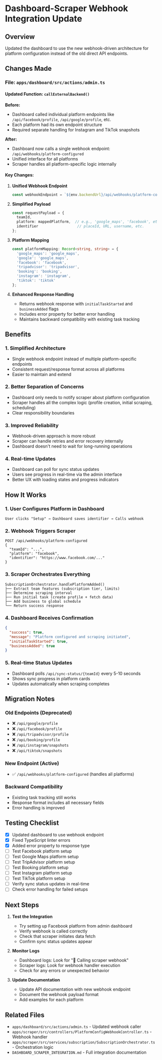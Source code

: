 # Dashboard-Scraper Webhook Integration Update

## Overview
Updated the dashboard to use the new webhook-driven architecture for platform configuration instead of the old direct API endpoints.

## Changes Made

### File: `apps/dashboard/src/actions/admin.ts`

#### Updated Function: `callExternalBackend()`

**Before:**
- Dashboard called individual platform endpoints like `/api/facebook/profile`, `/api/google/profile`, etc.
- Each platform had its own endpoint structure
- Required separate handling for Instagram and TikTok snapshots

**After:**
- Dashboard now calls a single webhook endpoint: `/api/webhooks/platform-configured`
- Unified interface for all platforms
- Scraper handles all platform-specific logic internally

#### Key Changes:

1. **Unified Webhook Endpoint**
   ```typescript
   const webhookEndpoint = `${env.backendUrl}/api/webhooks/platform-configured`;
   ```

2. **Simplified Payload**
   ```typescript
   const requestPayload = {
     teamId,
     platform: mappedPlatform,  // e.g., 'google_maps', 'facebook', etc.
     identifier                  // placeId, URL, username, etc.
   };
   ```

3. **Platform Mapping**
   ```typescript
   const platformMapping: Record<string, string> = {
     'google_maps': 'google_maps',
     'google': 'google_maps',
     'facebook': 'facebook',
     'tripadvisor': 'tripadvisor',
     'booking': 'booking',
     'instagram': 'instagram',
     'tiktok': 'tiktok'
   };
   ```

4. **Enhanced Response Handling**
   - Returns webhook response with `initialTaskStarted` and `businessAdded` flags
   - Includes error property for better error handling
   - Maintains backward compatibility with existing task tracking

## Benefits

### 1. **Simplified Architecture**
- Single webhook endpoint instead of multiple platform-specific endpoints
- Consistent request/response format across all platforms
- Easier to maintain and extend

### 2. **Better Separation of Concerns**
- Dashboard only needs to notify scraper about platform configuration
- Scraper handles all the complex logic (profile creation, initial scraping, scheduling)
- Clear responsibility boundaries

### 3. **Improved Reliability**
- Webhook-driven approach is more robust
- Scraper can handle retries and error recovery internally
- Dashboard doesn't need to wait for long-running operations

### 4. **Real-time Updates**
- Dashboard can poll for sync status updates
- Users see progress in real-time via the admin interface
- Better UX with loading states and progress indicators

## How It Works

### 1. User Configures Platform in Dashboard
```
User clicks "Setup" → Dashboard saves identifier → Calls webhook
```

### 2. Webhook Triggers Scraper
```
POST /api/webhooks/platform-configured
{
  "teamId": "...",
  "platform": "facebook",
  "identifier": "https://www.facebook.com/..."
}
```

### 3. Scraper Orchestrates Everything
```
SubscriptionOrchestrator.handlePlatformAdded()
├── Extract team features (subscription tier, limits)
├── Determine scraping interval
├── Run initial task (create profile + fetch data)
├── Add business to global schedule
└── Return success response
```

### 4. Dashboard Receives Confirmation
```json
{
  "success": true,
  "message": "Platform configured and scraping initiated",
  "initialTaskStarted": true,
  "businessAdded": true
}
```

### 5. Real-time Status Updates
- Dashboard polls `/api/sync-status/{teamId}` every 5-10 seconds
- Shows sync progress in platform cards
- Updates automatically when scraping completes

## Migration Notes

### Old Endpoints (Deprecated)
- ❌ `/api/google/profile`
- ❌ `/api/facebook/profile`
- ❌ `/api/tripadvisor/profile`
- ❌ `/api/booking/profile`
- ❌ `/api/instagram/snapshots`
- ❌ `/api/tiktok/snapshots`

### New Endpoint (Active)
- ✅ `/api/webhooks/platform-configured` (handles all platforms)

### Backward Compatibility
- Existing task tracking still works
- Response format includes all necessary fields
- Error handling is improved

## Testing Checklist

- [x] Updated dashboard to use webhook endpoint
- [x] Fixed TypeScript linter errors
- [x] Added error property to response type
- [ ] Test Facebook platform setup
- [ ] Test Google Maps platform setup
- [ ] Test TripAdvisor platform setup
- [ ] Test Booking platform setup
- [ ] Test Instagram platform setup
- [ ] Test TikTok platform setup
- [ ] Verify sync status updates in real-time
- [ ] Check error handling for failed setups

## Next Steps

1. **Test the Integration**
   - Try setting up Facebook platform from admin dashboard
   - Verify webhook is called correctly
   - Check that scraper initiates data fetch
   - Confirm sync status updates appear

2. **Monitor Logs**
   - Dashboard logs: Look for "🚀 Calling scraper webhook"
   - Scraper logs: Look for webhook handler execution
   - Check for any errors or unexpected behavior

3. **Update Documentation**
   - Update API documentation with new webhook endpoint
   - Document the webhook payload format
   - Add examples for each platform

## Related Files

- `apps/dashboard/src/actions/admin.ts` - Updated webhook caller
- `apps/scraper/src/controllers/PlatformConfigWebhookController.ts` - Webhook handler
- `apps/scraper/src/services/subscription/SubscriptionOrchestrator.ts` - Orchestration logic
- `DASHBOARD_SCRAPER_INTEGRATION.md` - Full integration documentation

